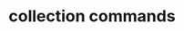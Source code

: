 # collection commands

##
```
```

##
```
```

##
```
```

##
```
```

##
```
```

##
```
```

##
```
```

##
```
```

##
```
```